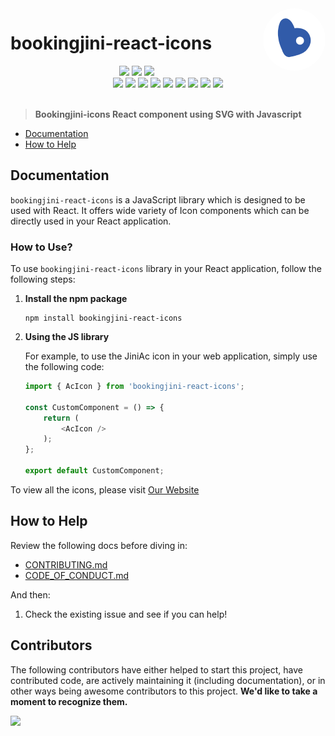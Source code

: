 <a href="https://icons.bookingjini.tech/">
  <img align="right" style="border-radius:50%" width="100" height="100" alt="Official Javascript Component" src="./assets/logo.png">
</a>

<h1>bookingjini-react-icons</h1>

<div align="center">
<img src="https://forthebadge.com/images/badges/built-with-love.svg" />
<img src="https://forthebadge.com/images/badges/uses-brains.svg" />
<img src="https://forthebadge.com/images/badges/powered-by-responsibility.svg" />
<br>
<img src="https://img.shields.io/github/repo-size/Bookingjini-Labs/Bookingjini-icons?style=for-the-badge" />
<img src="https://img.shields.io/github/issues/Bookingjini-Labs/Bookingjini-icons?style=for-the-badge" />
<img src="https://img.shields.io/github/issues-closed-raw/Bookingjini-Labs/Bookingjini-icons?style=for-the-badge" />
<img src="https://img.shields.io/github/stars/Bookingjini-Labs/Bookingjini-icons?style=for-the-badge" />
<img src="https://img.shields.io/github/issues-pr/Bookingjini-Labs/Bookingjini-icons?style=for-the-badge" />
<img  src="https://img.shields.io/github/issues-pr-closed-raw/Bookingjini-Labs/Bookingjini-icons?style=for-the-badge" />
<img src="https://img.shields.io/github/forks/Bookingjini-Labs/Bookingjini-icons?style=for-the-badge" />
<img src="https://img.shields.io/github/last-commit/Bookingjini-Labs/Bookingjini-icons?style=for-the-badge" />
<img src="https://img.shields.io/github/contributors/Bookingjini-Labs/Bookingjini-icons?style=for-the-badge" />
</div>
<br>

> **Bookingjini-icons React component using SVG with Javascript**

- [Documentation](#documentation)
- [How to Help](#how-to-help)

## Documentation

`bookingjini-react-icons` is a JavaScript library which is designed to be used with React. It offers wide variety of Icon components which can be directly used in your React application.

### How to Use?

To use `bookingjini-react-icons` library in your React application, follow the following steps:

1. **Install the npm package**

    ```shell
    npm install bookingjini-react-icons
    ```

2. **Using the JS library**

    For example, to use the JiniAc icon in your web application, simply use the following code:

    ```javascript
    import { AcIcon } from 'bookingjini-react-icons';

    const CustomComponent = () => {
        return (
            <AcIcon />
        );
    };

    export default CustomComponent;
    ```

To view all the icons, please visit <a href="https://icons.bookingjini.tech" target="_blank">Our Website</a>

## How to Help

Review the following docs before diving in:

- [CONTRIBUTING.md](../CONTRIBUTING.md)
- [CODE_OF_CONDUCT.md](../CODE_OF_CONDUCT.md)

And then:

1. Check the existing issue and see if you can help!

## Contributors

The following contributors have either helped to start this project, have contributed
code, are actively maintaining it (including documentation), or in other ways
being awesome contributors to this project. **We'd like to take a moment to recognize them.**

<a href="https://github.com/Bookingjini-Labs/bookingjini-icons/graphs/contributors">
  <img src="https://contrib.rocks/image?repo=Bookingjini-Labs/bookingjini-icons" />
</a>
